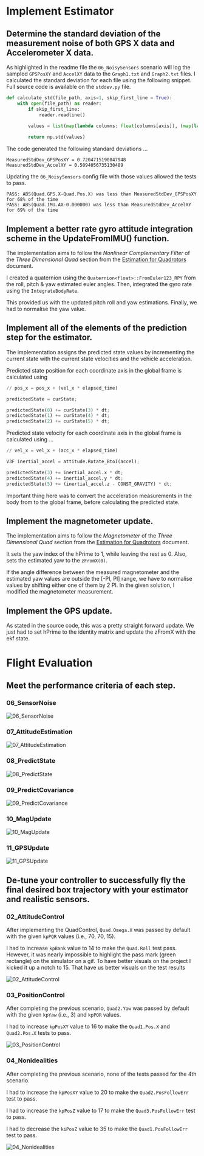 # Implement Estimator

## Determine the standard deviation of the measurement noise of both GPS X data and Accelerometer X data.

As highlighted in the readme file the `06_NoisySensors` scenario will log the sampled `GPSPosXY` and `AccelXY` data to the `Graph1.txt` and `Graph2.txt` files. I calculated the standard deviation for each file using the following snippet. Full source code is available on the `stddev.py` file.

```python
def calculate_std(file_path, axis=1, skip_first_line = True):
    with open(file_path) as reader:
        if skip_first_line:
            reader.readline()
        
        values = list(map(lambda columns: float(columns[axis]), (map(lambda line: line.removesuffix('\n').split(','), reader.readlines()))))

        return np.std(values)
```

The code generated the following standard deviations ...

```
MeasuredStdDev_GPSPosXY = 0.7204715190847948
MeasuredStdDev_AccelXY = 0.5094056735130489
```

Updating the `06_NoisySensors` config file with those values allowed the tests to pass.

```
PASS: ABS(Quad.GPS.X-Quad.Pos.X) was less than MeasuredStdDev_GPSPosXY for 68% of the time
PASS: ABS(Quad.IMU.AX-0.000000) was less than MeasuredStdDev_AccelXY for 69% of the time
```

## Implement a better rate gyro attitude integration scheme in the UpdateFromIMU() function.

The implementation aims to follow the *Nonlinear Complementary Filter* of the *Three Dimensional Quad* section from the [Estimation for Quadrotors](https://www.overleaf.com/project/5c34caab7ecefc04087273b9) document.

I created a quaternion using the `Quaternion<float>::FromEuler123_RPY` from the roll, pitch & yaw estimated euler angles. Then, integrated the gyro rate using the `IntegrateBodyRate`.

This provided us with the updated pitch roll and yaw estimations. Finally, we had to normalise the yaw value.

## Implement all of the elements of the prediction step for the estimator.

The implementation assigns the predicted state values by incrementing the current state with the current state velocities and the vehicle acceleration.

Predicted state position for each coordinate axis in the global frame is calculated using 

```python
// pos_x = pos_x + (vel_x * elapsed_time)

predictedState = curState;

predictedState(0) += curState(3) * dt;
predictedState(1) += curState(4) * dt;
predictedState(2) += curState(5) * dt;
```

Predicted state velocity for each coordinate axis in the global frame is calculated using ...

```python
// vel_x = vel_x + (acc_x * elapsed_time)

V3F inertial_accel = attitude.Rotate_BtoI(accel);

predictedState(3) += inertial_accel.x * dt;
predictedState(4) += inertial_accel.y * dt;
predictedState(5) += (inertial_accel.z - CONST_GRAVITY) * dt;
```

Important thing here was to convert the acceleration measurements in the body from to the global frame, before calculating the predicted state.

## Implement the magnetometer update.

The implementation aims to follow the *Magnetometer* of the *Three Dimensional Quad* section from the [Estimation for Quadrotors](https://www.overleaf.com/project/5c34caab7ecefc04087273b9) document.

It sets the yaw index of the hPrime to 1, while leaving the rest as 0. Also, sets the estimated yaw to the `zFromX(0)`.

If the angle difference between the measured magnetometer and the estimated yaw values are outside the [-PI, PI] range, we have to normalise values by shifting either one of them by 2 PI. In the given solution, I modified the magnetometer measurement.

## Implement the GPS update.

As stated in the source code, this was a pretty straight forward update. We just had to set hPrime to the identity matrix and update the zFromX with the ekf state.

# Flight Evaluation

## Meet the performance criteria of each step.

### 06_SensorNoise
![06_SensorNoise](./images/fcnd-est-t6.gif)

### 07_AttitudeEstimation
![07_AttitudeEstimation](./images/fcnd-est-t7.gif)

### 08_PredictState
![08_PredictState](./images/fcnd-est-t8.gif)

### 09_PredictCovariance
![09_PredictCovariance](./images/fcnd-est-t9.gif)

### 10_MagUpdate
![10_MagUpdate](./images/fcnd-est-t10.gif)

### 11_GPSUpdate
![11_GPSUpdate](./images/fcnd-est-t11.gif)


## De-tune your controller to successfully fly the final desired box trajectory with your estimator and realistic sensors.

### 02_AttitudeControl

After implementing the QuadControl, `Quad.Omega.X` was passed by default with the given `kpPQR` values (i.e., 70, 70, 15). 

I had to increase `kpBank` value to 14 to make the `Quad.Roll` test pass. However, it was nearly impossible to highlight the pass mark (green rectangle) on the simulator on a gif. To have better visuals on the project I kicked it up a notch to 15. That have us better visuals on the test results

![02_AttitudeControl](./images/fcnd-est-t2.gif)

### 03_PositionControl

After completing the previous scenario, `Quad2.Yaw` was passed by default with the given `kpYaw` (i.e., 3) and `kpPQR` values. 

I had to increase `kpPosXY` value to 16 to make the `Quad1.Pos.X` and `Quad2.Pos.X` tests to pass.

![03_PositionControl](./images/fcnd-est-t3.gif)

### 04_Nonidealities

After completing the previous scenario, none of the tests passed for the 4th scenario.

I had to increase the `kpPosXY` value to 20 to make the `Quad2.PosFollowErr` test to pass. 

I had to increase the `kpPosZ` value to 17 to make the `Quad3.PosFollowErr` test to pass.

I had to decrease the `kiPosZ` value to 35 to make the `Quad1.PosFollowErr` test to pass.

![04_Nonidealities](./images/fcnd-est-t4.gif)